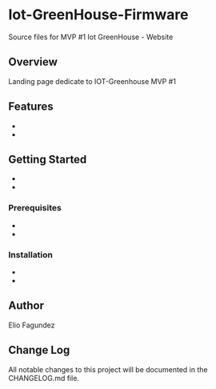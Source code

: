 # Iot-GreenHouse-Firmware
Source files for MVP #1 Iot GreenHouse - Website

## Overview

Landing page dedicate to IOT-Greenhouse MVP #1

## Features

-
-

## Getting Started

-
-

### Prerequisites

-
-

### Installation

-
-

## Author

Elio Fagundez 

## Change Log

All notable changes to this project will be documented in the CHANGELOG.md file.
